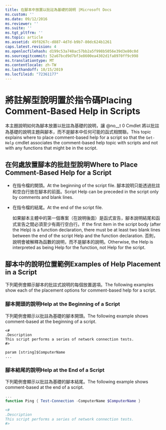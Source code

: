```yaml
---
title: 在腳本中放置以批註為基礎的說明 |Microsoft Docs
ms.custom: ''
ms.date: 09/12/2016
ms.reviewer: ''
ms.suite: ''
ms.tgt_pltfrm: ''
ms.topic: article
ms.assetid: 49f8267c-d887-4d7d-b9b7-80dc624b1261
caps.latest.revision: 4
ms.openlocfilehash: d199c53a748ac57bb2a5f998b5056e39d3e80c0d
ms.sourcegitcommit: 52a67bcd9d7bf3e8600ea4302d1fa8970ff9c998
ms.translationtype: MT
ms.contentlocale: zh-TW
ms.lasthandoff: 10/15/2019
ms.locfileid: "72361177"
---
```

# <a name="placing-comment-based-help-in-scripts"></a><span data-ttu-id="9eea3-102">將註解型說明置於指令碼</span><span class="sxs-lookup"><span data-stu-id="9eea3-102">Placing Comment-Based Help in Scripts</span></span>

<span data-ttu-id="9eea3-103">本主題說明如何為腳本放置以批註為基礎的說明，讓 @no__t 0 Cmdlet 將以批註為基礎的說明主題與腳本，而不是腳本中任何可能的函式相關聯。</span><span class="sxs-lookup"><span data-stu-id="9eea3-103">This topic explains where to place comment-based help for a script so that the `Get-Help` cmdlet associates the comment-based help topic with scripts and not with any functions that might be in the script.</span></span>

## <a name="where-to-place-comment-based-help-for-a-script"></a><span data-ttu-id="9eea3-104">在何處放置腳本的批註型說明</span><span class="sxs-lookup"><span data-stu-id="9eea3-104">Where to Place Comment-Based Help for a Script</span></span>

- <span data-ttu-id="9eea3-105">在指令檔的開頭。</span><span class="sxs-lookup"><span data-stu-id="9eea3-105">At the beginning of the script file.</span></span> <span data-ttu-id="9eea3-106">腳本說明只能透過批註和空白行放在腳本的前面。</span><span class="sxs-lookup"><span data-stu-id="9eea3-106">Script Help can be preceded in the script only by comments and blank lines.</span></span>

- <span data-ttu-id="9eea3-107">在指令檔的結尾。</span><span class="sxs-lookup"><span data-stu-id="9eea3-107">At the end of the script file.</span></span>

  <span data-ttu-id="9eea3-108">如果腳本主體中的第一個專案（在說明後面）是函式宣告，腳本說明結尾和函式宣告之間必須至少有兩行空白行。</span><span class="sxs-lookup"><span data-stu-id="9eea3-108">If the first item in the script body (after the Help) is a function declaration, there must be at least two blank lines between the end of the script Help and the function declaration.</span></span> <span data-ttu-id="9eea3-109">否則，說明會被解釋為函數的說明，而不是腳本的說明。</span><span class="sxs-lookup"><span data-stu-id="9eea3-109">Otherwise, the Help is interpreted as being Help for the function, not Help for the script.</span></span>

## <a name="examples-of-help-placement-in-a-script"></a><span data-ttu-id="9eea3-110">腳本中的說明位置範例</span><span class="sxs-lookup"><span data-stu-id="9eea3-110">Examples of Help Placement in a Script</span></span>

 <span data-ttu-id="9eea3-111">下列範例會顯示腳本的批註式說明的每個放置選項。</span><span class="sxs-lookup"><span data-stu-id="9eea3-111">The following examples show each of the placement options for comment-based help for a script.</span></span>

### <a name="help-at-the-beginning-of-a-script"></a><span data-ttu-id="9eea3-112">腳本開頭的說明</span><span class="sxs-lookup"><span data-stu-id="9eea3-112">Help at the Beginning of a Script</span></span>

 <span data-ttu-id="9eea3-113">下列範例會顯示以批註為基礎的腳本開頭。</span><span class="sxs-lookup"><span data-stu-id="9eea3-113">The following example shows comment-based at the beginning of a script.</span></span>

```
<#
.Description
This script performs a series of network connection tests.
#>

param [string]$ComputerName
...
```

### <a name="help-at-the-end-of-a-script"></a><span data-ttu-id="9eea3-114">腳本結尾的說明</span><span class="sxs-lookup"><span data-stu-id="9eea3-114">Help at the End of a Script</span></span>

 <span data-ttu-id="9eea3-115">下列範例會顯示以批註為基礎的腳本結尾。</span><span class="sxs-lookup"><span data-stu-id="9eea3-115">The following example shows comment-based at the end of a script.</span></span>

```powershell
...
function Ping { Test-Connection -ComputerName $ComputerName }

<#
.Description
This script performs a series of network connection tests.
#>

```